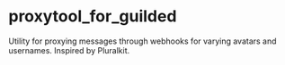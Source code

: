 # proxytool_for_guilded
Utility for proxying messages through webhooks for varying avatars and usernames. Inspired by Pluralkit.
